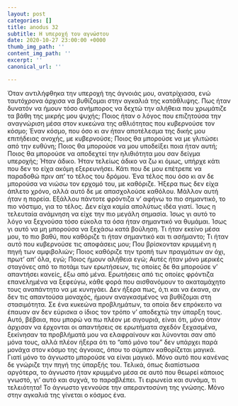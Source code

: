 ```yaml
---
layout: post
categories: []
title: anodus 32
subtitle: Η υπεροχή του αγνώστου
date: 2020-10-27 23:00:00 +0000
thumb_img_path: ''
content_img_path: ''
excerpt: ''
canonical_url: ''

---
```

Όταν αντιλήφθηκα την υπεροχή της άγνοιάς μου, ανατρίχιασα, ενώ ταυτόχρονα άρχισα να βυθίζομαι στην αγκαλιά της κατάθλιψης. Πως ήταν δυνατόν να ήμουν τόσο ανήμπορος να δεχτώ την αλήθεια που χρωμάτιζε τα βάθη της μικρής μου ψυχής; Ποιος ήταν ο λόγος που επιζητούσα την αναγνώριση μέσα στον κυκεώνα της αθλιότητας που κυβερνούσε τον κόσμο; Έναν κόσμο, που όσο κι αν ήταν αποτέλεσμα της δικής μου επιτήδειας ανοχής, με κυβερνούσε; Ποιος θα μπορούσε να με γλιτώσει από την ευθύνη; Ποιος θα μπορούσε να μου υποδείξει ποια ήταν αυτή; Ποιος θα μπορούσε να αποδεχτεί την ηλιθιότητα μου σαν δείγμα υπεροχής; Ήταν άδικο. Ήταν τελείως άδικο να ζω κι όμως, υπήρχε κάτι που δεν το είχα ακόμη εξερευνήσει. Κάτι που δε μου επέτρεπε να παραδοθώ πριν απ’ το τέλος του δρόμου. Ένα τέλος που όσο κι αν δε μπορούσα να νιώσω τον ερχομό του, με καθόριζε. Ήξερα πως δεν είχα άπλετο χρόνο, αλλά αυτό δε με απασχολούσε καθόλου. Μάλλον αυτή ήταν η πορεία. Εξάλλου πάντοτε φρόντιζα ν’ αφήνω το πιο σημαντικό, το πιο νόστιμο, για το τέλος. Δεν είχα καμία απολύτως ιδέα γιατί. Ίσως η τελευταία ανάμνηση να είχε την πιο μεγάλη σημασία. Ίσως γι αυτό το λόγο να ξεχνούσα τόσο εύκολα τα όσα ήταν σημαντικό να θυμάμαι. Ίσως γι αυτό να μη μπορούσα να ξεχάσω κατά βούληση. Τι ήταν εκείνο μέσα μου, το πιο βαθύ, που καθόριζε τι ήταν σημαντικό και τι ασήμαντο; Τι ήταν αυτό που κυβερνούσε τις αποφάσεις μου; Που βρίσκονταν κρυμμένη η πηγή των αμφιβολιών; Ποιος καθόριζε την τροπή των πραγμάτων αν όχι, πρωτ’ απ’ όλα, εγώ; Ποιος ήμουν αλήθεια εγώ; Αυτές ήταν μόνο μερικές σταγόνες από το ποτάμι των ερωτήσεων, τις οποίες δε θα μπορούσε ν’ απαντήσει κανείς, έξω από μένα. Ερωτήσεις από τις οποίες φρόντιζα επανελημένα να ξεφεύγω, κάθε φορά που αισθανόμουν το ακαταμάχητο τους αναπάντητο να με κυνηγάει. Δεν ήξερα πως, ό,τι και να έκανα, αν δεν τις απαντούσα μοναχός, ήμουν αναγκασμένος να βυθίζομαι στη στασιμότητα. Σε ένα κυκεώνα προβλημάτων, τα οποία δεν επρόκειτο να έπαυαν αν δεν εύρισκα ο ίδιος τον τρόπο ν’ αποδεχτώ την ύπαρξη τους. Αυτό, βέβαια, που μπορώ να πω πλέον με σιγουριά, είναι ότι, μόνο όταν άρχισαν να έρχονται οι απαντήσεις σε ερωτήματα σχεδόν ξεχασμένα, ξεκίνησαν τα προβλήματά μου να ελαφραίνουν και λύνονται σαν από μόνα τους, αλλά πλέον ήξερα ότι το “από μόνο του” δεν υπάρχει παρά μονάχα στον κόσμο της άγνοιας, όπου το σύμπαν καθορίζεται μαγικά. Γιατί μόνο το άγνωστο μπορούσε να είναι μαγικό. Μόνο αυτό που κανένας δε γνώριζε την πηγή της ύπαρξής του. Τελικά, όπως διαπίστωσα αργότερα, το άγνωστο ήταν κρυμμένο μέσα σε αυτό που θεωρεί κάποιος γνωστό, γι’ αυτό και συχνά, το παραβλέπει. Τι ειρωνεία και συνάμα, τι τελειότητα! Το άγνωστο γεννούσε την απεραντοσύνη της γνώσης. Μόνο στην αγκαλιά της γίνεται ο κόσμος ένα.